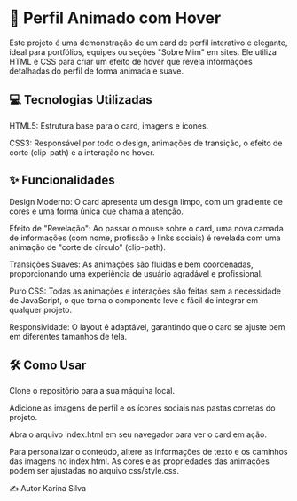 # 🎨 Perfil Animado com Hover

Este projeto é uma demonstração de um card de perfil interativo e elegante, ideal para portfólios, equipes ou seções "Sobre Mim" em sites. Ele utiliza HTML e CSS para criar um efeito de hover que revela informações detalhadas do perfil de forma animada e suave.

## 💻 Tecnologias Utilizadas
HTML5: Estrutura base para o card, imagens e ícones.

CSS3: Responsável por todo o design, animações de transição, o efeito de corte (clip-path) e a interação no hover.

## ✨ Funcionalidades
Design Moderno: O card apresenta um design limpo, com um gradiente de cores e uma forma única que chama a atenção.

Efeito de "Revelação": Ao passar o mouse sobre o card, uma nova camada de informações (com nome, profissão e links sociais) é revelada com uma animação de "corte de círculo" (clip-path).

Transições Suaves: As animações são fluidas e bem coordenadas, proporcionando uma experiência de usuário agradável e profissional.

Puro CSS: Todas as animações e interações são feitas sem a necessidade de JavaScript, o que torna o componente leve e fácil de integrar em qualquer projeto.

Responsividade: O layout é adaptável, garantindo que o card se ajuste bem em diferentes tamanhos de tela.

## 🛠️ Como Usar
Clone o repositório para a sua máquina local.

Adicione as imagens de perfil e os ícones sociais nas pastas corretas do projeto.

Abra o arquivo index.html em seu navegador para ver o card em ação.

Para personalizar o conteúdo, altere as informações de texto e os caminhos das imagens no index.html. As cores e as propriedades das animações podem ser ajustadas no arquivo css/style.css.

✍️ Autor
Karina Silva
